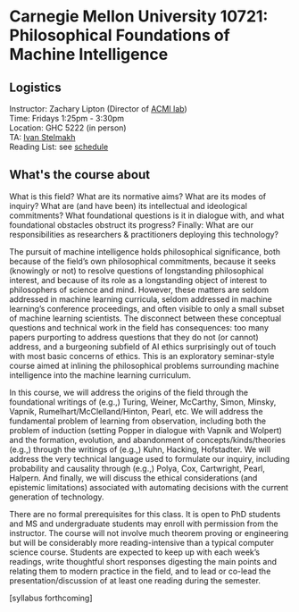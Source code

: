 # Carnegie Mellon University 10721: Philosophical Foundations of Machine Intelligence

## Logistics 

Instructor: Zachary Lipton (Director of [ACMI lab](https://acmilab.org/)) \
Time: Fridays 1:25pm - 3:30pm \
Location: GHC 5222 (in person) \
TA: [Ivan Stelmakh](https://www.cs.cmu.edu/~istelmak/)\
Reading List: see [schedule](https://github.com/acmi-lab/cmu-10721-philosophy-machine-intelligence/blob/main/schedule.md)

## What's the course about

What is this field? What are its normative aims? What are its modes of inquiry? What are (and have been) its intellectual and ideological commitments? What foundational questions is it in dialogue with, and what foundational obstacles obstruct its progress? Finally: What are our responsibilities as researchers & practitioners deploying this technology?

The pursuit of machine intelligence holds philosophical significance, both because of the field’s own philosophical commitments, because it seeks (knowingly or not) to resolve questions of longstanding philosophical interest, and because of its role as a longstanding object of interest to philosophers of science and mind. However, these matters are seldom addressed in machine learning curricula, seldom addressed in machine learning’s conference proceedings, and often visible to only a small subset of machine learning scientists. The disconnect between these conceptual questions and technical work in the field has consequences: too many papers purporting to address questions that they do not (or cannot) address, and a burgeoning subfield of AI ethics surprisingly out of touch with most basic concerns of ethics. This is an exploratory seminar-style course aimed at inlining the philosophical problems surrounding machine intelligence into the machine learning curriculum.

In this course, we will address the origins of the field through the foundational writings of (e.g.,) Turing, Weiner, McCarthy, Simon, Minsky, Vapnik, Rumelhart/McClelland/Hinton, Pearl, etc. We will address the fundamental problem of learning from observation, including both the problem of induction (setting Popper in dialogue with Vapnik and Wolpert) and the formation, evolution, and abandonment of concepts/kinds/theories (e.g.,) through the writings of (e.g.,) Kuhn, Hacking, Hofstadter. We will address the very technical language used to formulate our inquiry, including probability and causality through (e.g.,) Polya, Cox, Cartwright, Pearl, Halpern. And finally, we will discuss the ethical considerations (and epistemic limitations) associated with automating decisions with the current generation of technology. 

There are no formal prerequisites for this class. It is open to PhD students and MS and undergraduate students may enroll with permission from the instructor. The course will not involve much theorem proving or engineering but will be considerably more reading-intensive than a typical computer science course. Students are expected to keep up with each week’s readings, write thoughtful short responses digesting the main points and relating them to modern practice in the field, and to lead or co-lead the presentation/discussion of at least one reading during the semester.

[syllabus forthcoming]
